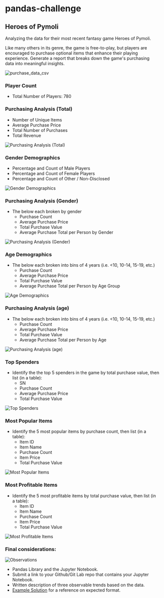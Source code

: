 # pandas-challenge
## Heroes of Pymoli

Analyzing the data for their most recent fantasy game Heroes of Pymoli.

Like many others in its genre, the game is free-to-play, but players are encouraged to purchase optional items that enhance their playing experience. Generate a report that breaks down the game's purchasing data into meaningful insights.

![purchase_data_csv](https://github.com/christin-c-sok/pandas-challenge/blob/main/Images/001_purchase_data_csv.png)

### Player Count

* Total Number of Players: 780

### Purchasing Analysis (Total)

* Number of Unique Items
* Average Purchase Price
* Total Number of Purchases
* Total Revenue

![Purchasing Analysis (Total)](https://github.com/christin-c-sok/pandas-challenge/blob/main/Images/002_purchasing_analysis_total.png)


### Gender Demographics

* Percentage and Count of Male Players
* Percentage and Count of Female Players
* Percentage and Count of Other / Non-Disclosed

![Gender Demographics](https://github.com/christin-c-sok/pandas-challenge/blob/main/Images/003_gender_demographics.png)


### Purchasing Analysis (Gender)

* The below each broken by gender
  * Purchase Count
  * Average Purchase Price
  * Total Purchase Value
  * Average Purchase Total per Person by Gender

![Purchasing Analysis (Gender)](https://github.com/christin-c-sok/pandas-challenge/blob/main/Images/004_purchasing_analysis_by_gender.png)


### Age Demographics

* The below each broken into bins of 4 years (i.e. &lt;10, 10-14, 15-19, etc.)
  * Purchase Count
  * Average Purchase Price
  * Total Purchase Value
  * Average Purchase Total per Person by Age Group

![Age Demographics](https://github.com/christin-c-sok/pandas-challenge/blob/main/Images/005_age_demographics.png)


### Purchasing Analysis (age)

* The below each broken into bins of 4 years (i.e. &lt;10, 10-14, 15-19, etc.)
  * Purchase Count
  * Average Purchase Price
  * Total Purchase Value
  * Average Purchase Total per Person by Age

![Purchasing Analysis (age)](https://github.com/christin-c-sok/pandas-challenge/blob/main/Images/006_purchasing_analysis_by_age.png)


### Top Spenders

* Identify the the top 5 spenders in the game by total purchase value, then list (in a table):
  * SN
  * Purchase Count
  * Average Purchase Price
  * Total Purchase Value

![Top Spenders](https://github.com/christin-c-sok/pandas-challenge/blob/main/Images/007_top_spenders.png)


### Most Popular Items

* Identify the 5 most popular items by purchase count, then list (in a table):
  * Item ID
  * Item Name
  * Purchase Count
  * Item Price
  * Total Purchase Value

![Most Popular Items](https://github.com/christin-c-sok/pandas-challenge/blob/main/Images/008_most_popular_items.png)


### Most Profitable Items

* Identify the 5 most profitable items by total purchase value, then list (in a table):
  * Item ID
  * Item Name
  * Purchase Count
  * Item Price
  * Total Purchase Value

![Most Profitable Items](https://github.com/christin-c-sok/pandas-challenge/blob/main/Images/009_most_profitable_items.png)


### Final considerations:

![Observations](https://github.com/christin-c-sok/pandas-challenge/blob/main/Images/010_observations.png)


* Pandas Library and the Jupyter Notebook.
* Submit a link to your Github/Git Lab repo that contains your Jupyter Notebook.
* Written description of three observable trends based on the data.
* [Example Solution](HeroesOfPymoli/HeroesOfPymoli_starter.ipynb) for a reference on expected format.
